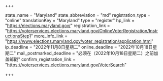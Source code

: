 +++

state_name = "Maryland"
state_abbreviation = "md"
registration_type = "online"
translationKey = "Maryland"
type = "register"
hp_link = "https://elections.maryland.gov/"
registration_link = "https://voterservices.elections.maryland.gov/OnlineVoterRegistration/InstructionsStep1"
more_info_link = "https://www.elections.maryland.gov/voter_registration/application.html"
ip_deadline = "2022年11月8日星期二"
online_deadline = "2022年10月18日星期二"
mail_postmarked_deadline = "必须在（2022年10月18日星期二）之前加盖邮戳"
confirm_registration_link = "https://voterservices.elections.maryland.gov/VoterSearch"

+++